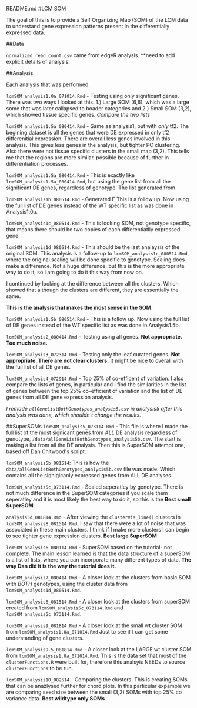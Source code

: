 README.md
#LCM SOM 

The goal of this is to provide a Self Organizing Map (SOM) of the LCM data to understand gene expression patterns present in the differentially expressed data.  

##Data

`normalized_read_count.csv` came from edgeR analysis. **need to add explicit details of analysis.


##Analysis

Each analysis that was performed. 

`lcmSOM_analysis1.0a_071014.Rmd` - Testing using only significant genes. There was two ways I looked at this. 1.) Large SOM (6,6), which was a large some that was later callapsed to boader categories and 2.) Small SOM (3,2), which showed tissue specific genes.  *Compare the two lists*

`lcmSOM_analysis1.5a_080414.Rmd` - Same as analysis1, but with *only* tf2. The begining dataset is all the genes that were DE expressed in only tf2 differenitial expression. There are overall less genes involved in this analysis.  This gives less genes in the analysis, but tighter PC clustering.  Also there were not tissue specific clusters in the small map (3,2). This tells me that the regions are more similar, possible because of further in differentiation processes. 

`lcmSOM_analysis1.5a_080414.Rmd` -  This is exactly like `lcmSOM_analysis1.5a_080414.Rmd`, but using the gene list from all the significant DE genes, regardless of genotype.  The list generated from 

`lcmSOM_analysis1b_080514.Rmd` - Generated F This is a follow up. Now using the full list of DE genes instead of the WT specific list as was done in Analysis1.0a. 

`lcmSOM_analysis1c_080514.Rmd` - This is looking SOM, not genotype specific, that means there should be two copies of each differentiatlly expressed gene. 

`lcmSOM_analysis1d_080514.Rmd` - This should be the last analaysis of the original SOM.  This analysis is a follow-up to `lcmSOM_analysis1c_080514.Rmd`, where the original scaling will be done specific to genotype.  Scaling does make a difference. Not a huge difference, but this is the more appropriate way to do it, so I am going to do it this way from now on. 

I continued by looking at the difference between all the clusters. Which showed that although the clusters are different, they are essentially the same. 

**This is the analysis that makes the most sense in the SOM.**

`lcmSOM_analysis1.5b_080514.Rmd` - This is a follow up. Now using the full list of DE genes instead of the WT specific list as was done in Analysis1.5b. 

`lcmSOM_analysis2_080414.Rmd` - Testing using all genes. **Not appropriate. Too much noise.**

`lcmSOM_analysis3_072314.Rmd` - Testing only the leaf curated genes. **Not appropriate.  There are not clear clusters.**  It might be nice to overall with the full list of all DE genes. 

`lcmSOM_analysis4_072914.Rmd` - Top 25% of co-efficent of variation. I also compare the lists of genes, in particular and I find the similarities in the list of genes between the top 25% co-efficient of variation and the list of DE genes from all DE gene expression analysis. 

*I remade `allGeneListBothGenotypes_analysis5.csv` in analysis5 after this analysis was done, which shouldn't change the results.* 

##SuperSOMs
`lcmSOM_analysis5_073114.Rmd` - This file is where I made the full list of the most signicant genes from *ALL* DE analysis regardless of genotype, `/data/allGeneListBothGenotypes_analysis5b.csv`. The start is making a list from all the DE analysis. Then this is SuperSOM attempt one, based off Dan Chitwood's script. 

`lcmSOM_analysis5b_081514`: This is how the `data/allGeneListBothGenotypes_analysis5b.csv` file was made.  Which contains all the signigicanly expressed genes from ALL DE analyses.  

`lcmSOM_analysis5c_073114.Rmd` - Scaled seperatley by genotype. There is not much difference in the SuperSOM categories if you scale them seperatley and it is most likely the best way to do it, so this is the **Best small  SuperSOM**.

`analysis5d_081814.Rmd` - After viewing the `clusterVis_line()` clusters in `lcmSOM_analysis8_081514.Rmd`, I saw that there were a lot of noise that was associated in these main clusters.  I think if I make more clusters I can begin to see tighter gene expression clusters. **Best large SuperSOM**  

`lcmSOM_analysis6_080114.Rmd` - SuperSOM based on the tutorial- not complete.  The main lesson learned is that the data structure of a superSOM is a list of lists, where you can incorporate many different types of data.  **The way Dan did it is the way the tutorial does it.**

`lcmSOM_analysis7_080414.Rmd` - A closer look at the clusters from basic SOM with *BOTH* genotypes, using the cluster data from `lcmSOM_analysis1d_080514.Rmd`.  

`lcmSOM_analysis8_081514.Rmd` - A closer look at the clusters from superSOM created from `lcmSOM_analysis5c_073114.Rmd` and `lcmSOM_analysis5c_073114.Rmd`.

`lcmSOM_analysis9_081814.Rmd` - A closer look at the small wt cluster SOM from `lcmSOM_analysis1.0a_071014.Rmd` Just to see if I can get some understanding of gene clusters. 

`lcmSOM_analysis9.5_081814.Rmd` - A closer look at the LARGE wt cluster SOM from `lcmSOM_analysis1.0a_071014.Rmd`.  This is the data set that most of the `clusterFunctions.R` were built for, therefore this analsyis NEEDs  to source `clusterFunctions` to be run. 

`lcmSOM_analysis10_082514` - Comparing the clusters.  This is creating SOMs that can be anazlysed further for chord plots. In this particular expample we are comparing seed size between the small (3,2) SOMs with top 25% co variance data.  **Best wildtype only SOMs**




